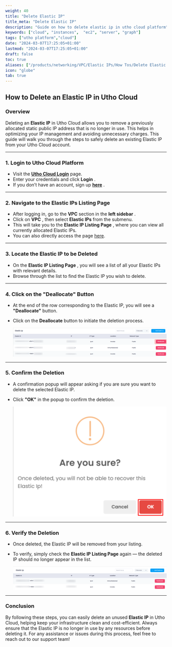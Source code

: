 ```yaml
---
weight: 40
title: "Delete Elastic IP"
title_meta: "Delete Elastic IP"
description: "Guide on how to delete elastic ip in utho cloud platform"
keywords: ["cloud", "instances",  "ec2", "server", "graph"]
tags: ["utho platform","cloud"]
date: "2024-03-07T17:25:05+01:00"
lastmod: "2024-03-07T17:25:05+01:00"
draft: false
toc: true
aliases: ["/products/networking/VPC/Elastic IPs/How Tos/Delete Elastic IP"]
icon: "globe"
tab: true
---
```



## **How to Delete an Elastic IP in Utho Cloud**

### **Overview**

Deleting an **Elastic IP** in Utho Cloud allows you to remove a previously allocated static public IP address that is no longer in use. This helps in optimizing your IP management and avoiding unnecessary charges. This guide will walk you through the steps to safely delete an existing Elastic IP from your Utho Cloud account.

---

### **1. Login to Utho Cloud Platform**

* Visit the **[Utho Cloud Login](https://console.utho.com/login)** page.
* Enter your credentials and click  **Login** .
* If you don’t have an account, sign up  **[here](https://console.utho.com/signup)** .

---

### **2. Navigate to the Elastic IPs Listing Page**

* After logging in, go to the **VPC** section in the  **left sidebar** .
* Click on  **VPC** , then select **Elastic IPs** from the submenu.
* This will take you to the  **Elastic IP Listing Page** , where you can view all currently allocated Elastic IPs.
* You can also directly access the page [here](https://console.utho.com/vpc/elasticip "Elastic IP Listing Page").

---

### **3. Locate the Elastic IP to be Deleted**

* On the  **Elastic IP Listing Page** , you will see a list of all your Elastic IPs with relevant details.
* Browse through the list to find the Elastic IP you wish to delete.

---

### **4. Click on the "Deallocate" Button**

* At the end of the row corresponding to the Elastic IP, you will see a **"Deallocate"** button.
* Click on the **Deallocate** button to initiate the deletion process.

  ![1744185859444](image/index/1744185859444.png)

---

### **5. Confirm the Deletion**

* A confirmation popup will appear asking if you are sure you want to delete the selected Elastic IP.
* Click **"OK"** in the popup to confirm the deletion.

  ![1744185880265](image/index/1744185880265.png)

---

### **6. Verify the Deletion**

* Once deleted, the Elastic IP will be removed from your listing.
* To verify, simply check the **Elastic IP Listing Page** again — the deleted IP should no longer appear in the list.

  ![1744185923189](image/index/1744185923189.png)

---

### **Conclusion**

By following these steps, you can easily delete an unused **Elastic IP** in Utho Cloud, helping keep your infrastructure clean and cost-efficient. Always ensure that the Elastic IP is no longer in use by any resources before deleting it. For any assistance or issues during this process, feel free to reach out to our support team!
